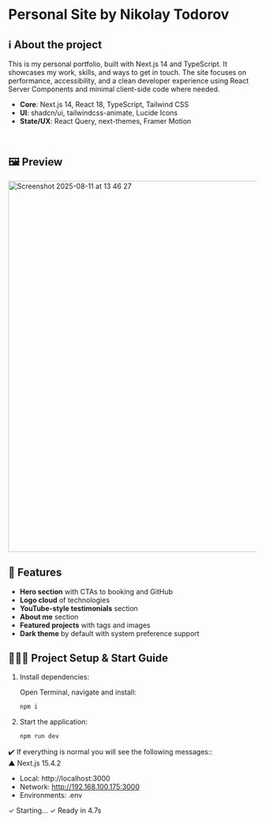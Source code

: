 # Personal Site by Nikolay Todorov

## ℹ️ About the project
This is my personal portfolio, built with Next.js 14 and TypeScript. It showcases my work, skills, and ways to get in touch. The site focuses on performance, accessibility, and a clean developer experience using React Server Components and minimal client-side code where needed.

- **Core**: Next.js 14, React 18, TypeScript, Tailwind CSS
- **UI**: shadcn/ui, tailwindcss-animate, Lucide Icons
- **State/UX**: React Query, next-themes, Framer Motion
<br/>

## 🖼️ Preview
<img width="1469" height="753" alt="Screenshot 2025-08-11 at 13 46 27" src="https://github.com/user-attachments/assets/7e9a965b-ddfd-4993-a9b7-785f56f94538" /><br/>

## 🧩 Features
- **Hero section** with CTAs to booking and GitHub
- **Logo cloud** of technologies
- **YouTube-style testimonials** section
- **About me** section
- **Featured projects** with tags and images
- **Dark theme** by default with system preference support
  <br/>

## 👨🏼‍💻 Project Setup & Start Guide

1. Install dependencies:

    Open Terminal, navigate and install:
    ```sh
    npm i
    ```

2. Start the application:
    ```sh
    npm run dev
    ```

✔️ If everything is normal you will see the following messages::<br/>
 ▲ Next.js 15.4.2
   - Local:        http://localhost:3000
   - Network:      http://192.168.100.175:3000
   - Environments: .env

 ✓ Starting...
 ✓ Ready in 4.7s
